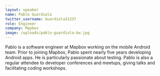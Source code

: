 ```yaml
---
layout: speaker
name: Pablo Guardiola
twitter_username: Guardiola31337
role: Engineer
company: Mapbox
image: /uploads/pablo-guardiola-bw.jpg
---
```


Pablo is a software engineer at Mapbox working on the mobile Android team. Prior to joining Mapbox, Pablo spent nearly five years developing Android apps. He is particularly passionate about testing. Pablo is also a regular attendee to developer conferences and meetups, giving talks and facilitating coding workshops.